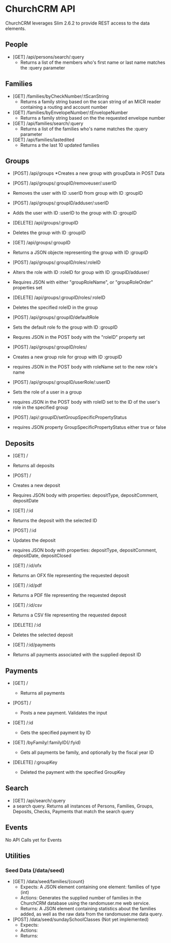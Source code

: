 # ChurchCRM API
ChurchCRM leverages Slim 2.6.2 to provide REST access to the data elements.

## People
* [GET] /api/persons/search/:query
  * Returns a list of the members who's first name or last name matches the :query parameter

## Families

* [GET] /families/byCheckNumber/:tScanString
  * Returns a family string based on the scan string of an MICR reader containing a routing and account number
* [GET] /families/byEnvelopeNumber/:tEnvelopeNumber
  * Returns a family string based on the the requested envelope number
* [GET] /api/families/search/:query
  * Returns a list of the families who's name matches the :query parameter
* [GET] /api/families/lastedited
  * Returns a the last 10 updated families 

## Groups
*  [POST] /api/groups
  *Creates a new group with groupData in POST Data
  
*  [POST] /api/groups/:groupID/removeuser/:userID
  * Removes the user with ID :userID from group with ID :groupID
  
*  [POST] /api/groups/:groupID/adduser/:userID
  * Adds the user with ID :userID to the group with ID :groupID
  
*  [DELETE] /api/groups/:groupID
  * Deletes the group with ID :groupID
  
*  [GET] /api/groups/:groupID
  * Returns a JSON objecte representing the group with ID :groupID
  
*  [POST] /api/groups/:groupID/roles/:roleID
  * Alters the role with ID :roleID for group with ID :groupID/adduser/
  * Requires JSON with either "groupRoleName", or "groupRoleOrder" properties set
  
*  [DELETE] /api/groups/:groupID/roles/:roleID
  *  Deletes the specified roleID in the group

*  [POST]  /api/groups/:groupID/defaultRole
  *  Sets the default role fo the group with ID :groupID 
  *  Requres JSON in the POST body with the "roleID"  property set
  
*  [POST] /api/groups/:groupID/roles/
  * Creates a new group role for group with ID :groupID
  * requires JSON in the POST body with roleName set to the new role's name
  
*  [POST] /api/groups/:groupID/userRole/:userID 
  *  Sets the role of a user in a group
  *  requires JSON in the POST body with roleID set to the ID of the user's role in the specified group
*  [POST]  /api/:groupID/setGroupSpecificPropertyStatus
  *  requires JSON property GroupSpecificPropertyStatus either true or false
  

  
## Deposits
*  [GET] /
  * Returns all deposits

*  [POST] /
  *  Creates a new deposit
  *  Requires JSON body with properties: depositType, depositComment, depositDate
  
*  [GET] /:id
  * Returns the deposit with the selected ID

*  [POST]  /:id
  *  Updates the deposit
  *  requires JSON body with properties: depositType, depositComment, depositDate, depositClosed

*  [GET] /:id/ofx
  *  Returns an OFX file representing the requested deposit
  
*  [GET] /:id/pdf
  *  Returns a PDF file representing the requested deposit
  
*  [GET]  /:id/csv
  *  Returns a CSV file representing the requested deposit
  
*  [DELETE] /:id
  * Deletes the selected deposit
  
*  [GET] /:id/payments
  * Returns all payments associated with the supplied deposit ID

## Payments
* [GET] /
  * Returns all payments
  
* [POST] / 
  * Posts a new payment.  Validates the input

* [GET] /:id
  * Gets the specified payment by ID
  
* [GET] /byFamily/:familyID(/:fyid)
  * Gets all payments be family, and optionally by the fiscal year ID
  
* [DELETE] /:groupKey
  * Deleted the payment with the specified GroupKey 

## Search
*  [GET]  /api/search/:query
  *  a search query.  Returns all instances of Persons, Families, Groups, Deposits, Checks, Payments that match the search query
 

## Events
No API Calls yet for Events

## Utilities
### Seed Data (/data/seed)
* [GET] /data/seed/families/{count}
  * Expects: A JSON element containing one element: families of type (int)
  * Actions: Generates the supplied number of families in the ChurchCRM database using the randomuser.me web service.
  * Returns: A JSON element containing statistics about the families added, as well as the raw data from the  randomuser.me data query.
* [POST] /data/seed/sundaySchoolClasses (Not yet implemented)
  * Expects:
  * Actions:
  * Returns:
